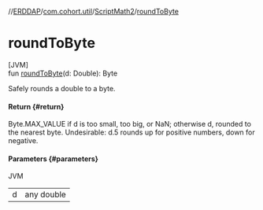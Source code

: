 //[ERDDAP](../../../index.md)/[com.cohort.util](../index.md)/[ScriptMath2](index.md)/[roundToByte](round-to-byte.md)

# roundToByte

[JVM]\
fun [roundToByte](round-to-byte.md)(d: Double): Byte

Safely rounds a double to a byte.

#### Return {#return}

Byte.MAX_VALUE if d is too small, too big, or NaN; otherwise d, rounded to the nearest byte. Undesirable: d.5 rounds up for positive numbers, down for negative.

#### Parameters {#parameters}

JVM

| | |
|---|---|
| d | any double |